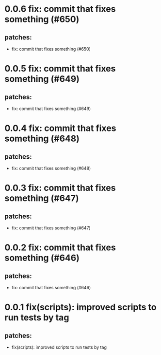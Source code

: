 # 0.0.6 fix: commit that fixes something (#650)

## patches:
* fix: commit that fixes something (#650)

# 0.0.5 fix: commit that fixes something (#649)

## patches:
* fix: commit that fixes something (#649)

# 0.0.4 fix: commit that fixes something (#648)

## patches:
* fix: commit that fixes something (#648)

# 0.0.3 fix: commit that fixes something (#647)

## patches:
* fix: commit that fixes something (#647)

# 0.0.2 fix: commit that fixes something (#646)

## patches:
* fix: commit that fixes something (#646)

# 0.0.1 fix(scripts): improved scripts to run tests by tag

## patches:
* fix(scripts): improved scripts to run tests by tag

